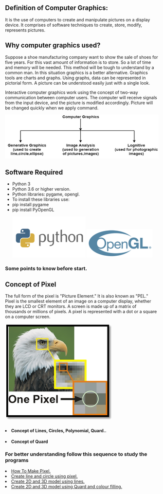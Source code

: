 <h2>Definition of Computer Graphics:</h2>
<p>It is the use of computers to create and manipulate pictures on a display device. It comprises of software techniques to create, store, modify, represents pictures.</p>
<h2>Why computer graphics used?</h2>
<p>Suppose a shoe manufacturing company want to show the sale of shoes for five years. For this vast amount of information is to store. So a lot of time and memory will be needed. This method will be tough to understand by a common man. In this situation graphics is a better alternative. Graphics tools are charts and graphs. Using graphs, data can be represented in pictorial form. A picture can be understood easily just with a single look.<br>

Interactive computer graphics work using the concept of two-way communication between computer users. The computer will receive signals from the input device, and the picture is modified accordingly. Picture will be changed quickly when we apply command.</p>
<img src="https://github.com/kr123Manish/ComputerGraphics_with_openGL/blob/main/Programs/images/computer-graphics-introduction.png">
<h2>Software Required</h2>
<ul>
	<li>Python 3</li>
	<li>Python 3.6 or higher version.</li>
	<li>Python libraries: pygame, opengl.</li>
	<li>To install these libraries use:</li>
	<li>pip install pygame</li>
	<li>pip install PyOpenGL</li>
  <p float="left">
  <img src="https://github.com/kr123Manish/ComputerGraphics_with_openGL/blob/main/Programs/images/python.png" width="50%">
  <img src="https://github.com/kr123Manish/ComputerGraphics_with_openGL/blob/main/Programs/images/opengl.png" width="45%" height="90%">
  </p>

</ul>
<h3>Some points to know before start.</h3>
<h2>Concept of Pixel</h2>
<p>The full form of the pixel is "Picture Element." It is also known as "PEL." Pixel is the smallest element of an image on a computer display, whether they are LCD or CRT monitors. A screen is made up of a matrix of thousands or millions of pixels. A pixel is represented with a dot or a square on a computer screen.</p>
<img src="https://github.com/kr123Manish/ComputerGraphics_with_openGL/blob/main/Programs/images/concept-of-pixel1.png"></img>
<h4><li>Concept of Lines, Circles, Polynomial, Quard..</li></h4>
<h4><li>Concept of Quard</li></h4>
<h3>For better understanding follow this sequence to study the programs</h3>
<li>
	<a href="https://github.com/kr123Manish/ComputerGraphics_with_openGL/blob/main/Programs/draw_a_pixel.md">How To Make Pixel. </a>
</li>

<li>
	<a href="https://github.com/kr123Manish/ComputerGraphics_with_openGL/blob/main/Programs/circle_and_line.md">Create line and circle using pixel.</a>
</li>

<li>
	<a href="https://github.com/kr123Manish/ComputerGraphics_with_openGL/blob/main/Programs/2D_and_3D_Model.md">Create 2D and 3D model using lines.</a>
</li>

<li>
	<a href="https://github.com/kr123Manish/ComputerGraphics_with_openGL/blob/main/Programs/3D_model_and_colour_filling.md">Create 2D and 3D model using Quard and colour filling.</a>
</li>
